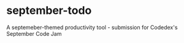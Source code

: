 # september-todo
A septemeber-themed productivity tool - submission for Codedex's September Code Jam
